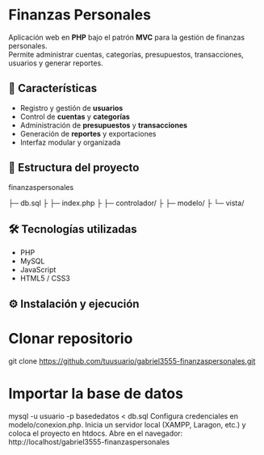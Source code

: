 # Finanzas Personales  

Aplicación web en **PHP** bajo el patrón **MVC** para la gestión de finanzas personales.  
Permite administrar cuentas, categorías, presupuestos, transacciones, usuarios y generar reportes.  

## 🚀 Características  
- Registro y gestión de **usuarios**  
- Control de **cuentas** y **categorías**  
- Administración de **presupuestos** y **transacciones**  
- Generación de **reportes** y exportaciones  
- Interfaz modular y organizada  

## 📂 Estructura del proyecto  

finanzaspersonales

├─ db.sql
├
├─ index.php
├
├─ controlador/
├
├─ modelo/
├
└─ vista/

## 🛠️ Tecnologías utilizadas  
- PHP  
- MySQL  
- JavaScript  
- HTML5 / CSS3  

## ⚙️ Instalación y ejecución  

# Clonar repositorio
git clone https://github.com/tuusuario/gabriel3555-finanzaspersonales.git

# Importar la base de datos
mysql -u usuario -p basededatos < db.sql
Configura credenciales en modelo/conexion.php.
Inicia un servidor local (XAMPP, Laragon, etc.) y coloca el proyecto en htdocs.
Abre en el navegador:
http://localhost/gabriel3555-finanzaspersonales
